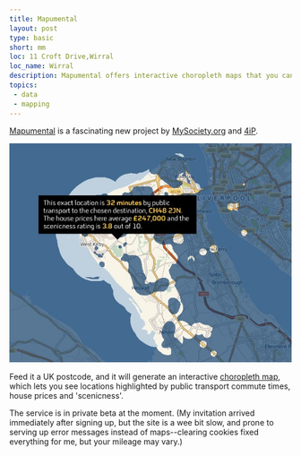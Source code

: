 ```yaml
---
title: Mapumental
layout: post
type: basic
short: mm
loc: 11 Croft Drive,Wirral
loc_name: Wirral
description: Mapumental offers interactive choropleth maps that you can filter by transport, house prices, and 'scenicness'.
topics:
 - data
 - mapping
---
```

[Mapumental](http://mapumental.channel4.com/ "Mapumental") is a fascinating new project by [MySociety.org](http://mysociety.org "Everything they do is clever and useful") and [4iP](http://www.4ip.org.uk/ "Channel 4's public service digital media fund").

![A Mapumental map of the Wirral](/u/2009/11/mapumental.jpg)

Feed it a <abbr>UK</abbr> postcode, and it will generate an interactive [choropleth map](http://en.wikipedia.org/wiki/Choropleth_map "A choropleth map is a thematic map in which areas are shaded or patterned in proportion to the measurement of the statistical variable being displayed on the map"), which lets you see locations highlighted by public transport commute times, house prices and 'scenicness'.

The service is in private beta at the moment. (My invitation arrived immediately after signing up, but the site is a wee bit slow, and prone to serving up error messages instead of maps--clearing cookies fixed everything for me, but your mileage may vary.)
